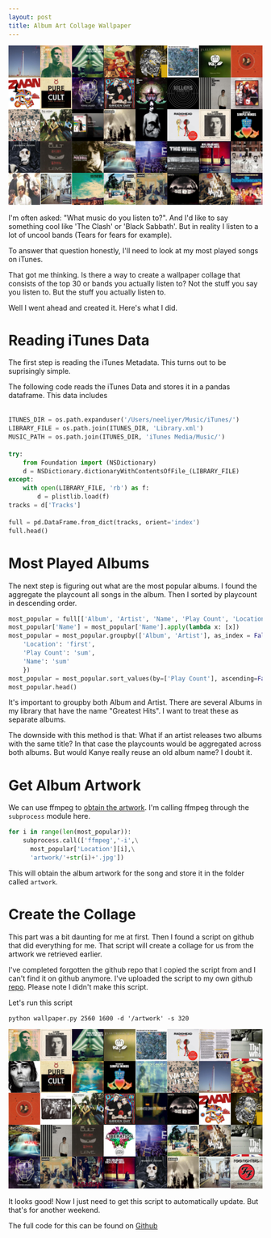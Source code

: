 ```yaml
---
layout: post
title: Album Art Collage Wallpaper
---
```


![img](/images/album_art/original_wallpaper.jpg)

<!-- <div style="text-align: center"><img src="/images/album_art/original_wallpaper.jpg" width="500" /></div> -->

I'm often asked: "What music do you listen to?". And I'd like to say something cool like 'The Clash' or 'Black Sabbath'. But in reality I listen to a lot of uncool bands (Tears for fears for example).

To answer that question honestly, I'll need to look at my most played songs on iTunes. 

That got me thinking. Is there a way to create a wallpaper collage that consists of the top 30 or bands you actually listen to? Not the stuff you say you listen to. But the stuff you actually listen to. 

Well I went ahead and created it. Here's what I did. 

# Reading iTunes Data

The first step is reading the iTunes Metadata. This turns out to be suprisingly simple. 

The following code reads the iTunes Data and stores it in a pandas dataframe. This data includes

```python

ITUNES_DIR = os.path.expanduser('/Users/neeliyer/Music/iTunes/')
LIBRARY_FILE = os.path.join(ITUNES_DIR, 'Library.xml')
MUSIC_PATH = os.path.join(ITUNES_DIR, 'iTunes Media/Music/')

try:
	from Foundation import (NSDictionary)
	d = NSDictionary.dictionaryWithContentsOfFile_(LIBRARY_FILE)
except:
	with open(LIBRARY_FILE, 'rb') as f:
		d = plistlib.load(f)
tracks = d['Tracks']

full = pd.DataFrame.from_dict(tracks, orient='index')
full.head()
```

# Most Played Albums

The next step is figuring out what are the most popular albums. I found the aggregate the playcount all songs in the album. Then I sorted by playcount in descending order. 

```python
most_popular = full[['Album', 'Artist', 'Name', 'Play Count', 'Location']]
most_popular['Name'] = most_popular['Name'].apply(lambda x: [x])
most_popular = most_popular.groupby(['Album', 'Artist'], as_index = False).agg({
	'Location': 'first',
	'Play Count': 'sum',
	'Name': 'sum'
	})
most_popular = most_popular.sort_values(by=['Play Count'], ascending=False)
most_popular.head()
```
It's important to groupby both Album and Artist. There are several Albums in my library that have the name "Greatest Hits". I want to treat these as separate albums. 

The downside with this method is that: What if an artist releases two albums with the same title? In that case the playcounts would be aggregated across both albums. But would Kanye really reuse an old album name? I doubt it. 

# Get Album Artwork

We can use ffmpeg to [obtain the artwork](https://stackoverflow.com/questions/13592709/retrieve-album-art-using-ffmpeg). I'm calling ffmpeg through the `subprocess` module here. 

```python
for i in range(len(most_popular)):
	subprocess.call(['ffmpeg','-i',\
	  most_popular['Location'][i],\
	  'artwork/'+str(i)+'.jpg'])
```

This will obtain the album artwork for the song and store it in the folder called `artwork`.

# Create the Collage

This part was a bit daunting for me at first. Then I found a script on github that did everything for me. That script will create a collage for us from the artwork we retrieved earlier. 

I've completed forgotten the github repo that I copied the script from and I can't find it on github anymore. I've uploaded the script to my own github [repo](https://github.com/spiyer99/album_artwork/blob/master/wallpaper.py). Please note I didn't make this script. 

Let's run this script

```
python wallpaper.py 2560 1600 -d '/artwork' -s 320
```

![img](/images/album_art/created_wallpaper.jpg)

<!-- <div style="text-align: center"><img src="/images/album_art/created_wallpaper.jpg" width="500" /></div> -->

It looks good! Now I just need to get this script to automatically update. But that's for another weekend. 

The full code for this can be found on [Github](https://github.com/spiyer99/album_artwork)






